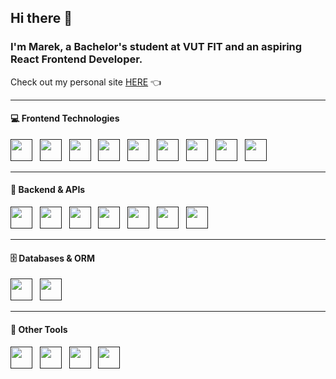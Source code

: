 ## Hi there 👋  
### I'm Marek, a Bachelor's student at VUT FIT and an aspiring **React Frontend Developer**.  
Check out my personal site [HERE](https://marekjoukl.github.io/) 👈

---

#### 💻 Frontend Technologies
[<img src="https://skillicons.dev/icons?i=html" style="width:35px;height:35px;">]()&nbsp;&nbsp;
[<img src="https://skillicons.dev/icons?i=css" style="width:35px;height:35px;">]()&nbsp;&nbsp;
[<img src="https://skillicons.dev/icons?i=js" style="width:35px;height:35px;">]()&nbsp;&nbsp;
[<img src="https://skillicons.dev/icons?i=ts" style="width:35px;height:35px;">]()&nbsp;&nbsp;
[<img src="https://skillicons.dev/icons?i=react" style="width:35px;height:35px;">]()&nbsp;&nbsp;
[<img src="https://skillicons.dev/icons?i=redux" style="width:35px;height:35px;">]()&nbsp;&nbsp;
[<img src="https://skillicons.dev/icons?i=tailwind" style="width:35px;height:35px;">]()&nbsp;&nbsp;
[<img src="https://skillicons.dev/icons?i=styledcomponents" style="width:35px;height:35px;">]()&nbsp;&nbsp;
[<img src="https://skillicons.dev/icons?i=vite" style="width:35px;height:35px;">]()&nbsp;&nbsp;

---

#### 🧠 Backend & APIs
[<img src="https://skillicons.dev/icons?i=nodejs" style="width:35px;height:35px;">]()&nbsp;&nbsp;
[<img src="https://skillicons.dev/icons?i=express" style="width:35px;height:35px;">]()&nbsp;&nbsp;
[<img src="https://skillicons.dev/icons?i=cs" style="width:35px;height:35px;">]()&nbsp;&nbsp;
[<img src="https://skillicons.dev/icons?i=dotnet" style="width:35px;height:35px;">]()&nbsp;&nbsp;
[<img src="https://skillicons.dev/icons?i=graphql" style="width:35px;height:35px;">]()&nbsp;&nbsp;
[<img src="https://skillicons.dev/icons?i=apollo" style="width:35px;height:35px;">]()&nbsp;&nbsp;
[<img src="https://skillicons.dev/icons?i=supabase" style="width:35px;height:35px;">]()&nbsp;&nbsp;

---

#### 🗄️ Databases & ORM
[<img src="https://skillicons.dev/icons?i=mysql" style="width:35px;height:35px;">]()&nbsp;&nbsp;
[<img src="https://skillicons.dev/icons?i=prisma" style="width:35px;height:35px;">]()&nbsp;&nbsp;

---

#### 🧰 Other Tools
[<img src="https://skillicons.dev/icons?i=figma" style="width:35px;height:35px;">]()&nbsp;&nbsp;
[<img src="https://skillicons.dev/icons?i=vercel" style="width:35px;height:35px;">]()&nbsp;&nbsp;
[<img src="https://skillicons.dev/icons?i=git" style="width:35px;height:35px;">]()&nbsp;&nbsp;
[<img src="https://skillicons.dev/icons?i=python" style="width:35px;height:35px;">]()&nbsp;&nbsp;
